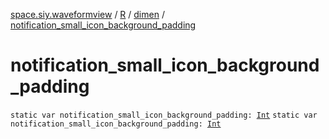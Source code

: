[space.siy.waveformview](../../index.md) / [R](../index.md) / [dimen](index.md) / [notification_small_icon_background_padding](./notification_small_icon_background_padding.md)

# notification_small_icon_background_padding

`static var notification_small_icon_background_padding: `[`Int`](https://kotlinlang.org/api/latest/jvm/stdlib/kotlin/-int/index.html)
`static var notification_small_icon_background_padding: `[`Int`](https://kotlinlang.org/api/latest/jvm/stdlib/kotlin/-int/index.html)